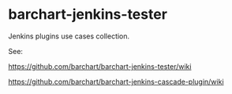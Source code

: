 barchart-jenkins-tester
=======================

Jenkins plugins use cases collection.

See:

https://github.com/barchart/barchart-jenkins-tester/wiki

https://github.com/barchart/barchart-jenkins-cascade-plugin/wiki




